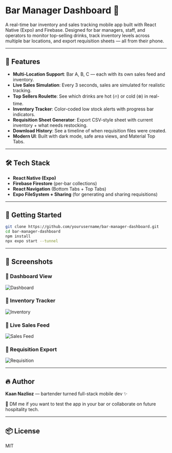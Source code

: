 # Bar Manager Dashboard 🍹

A real-time bar inventory and sales tracking mobile app built with React Native (Expo) and Firebase. Designed for bar managers, staff, and operators to monitor top-selling drinks, track inventory levels across multiple bar locations, and export requisition sheets — all from their phone.

---

## 📱 Features

- **Multi-Location Support**: Bar A, B, C — each with its own sales feed and inventory.
- **Live Sales Simulation**: Every 3 seconds, sales are simulated for realistic tracking.
- **Top Sellers Roulette**: See which drinks are hot (🔥) or cold (❄️) in real-time.
- **Inventory Tracker**: Color-coded low stock alerts with progress bar indicators.
- **Requisition Sheet Generator**: Export CSV-style sheet with current inventory + what needs restocking.
- **Download History**: See a timeline of when requisition files were created.
- **Modern UI**: Built with dark mode, safe area views, and Material Top Tabs.

---

## 🛠 Tech Stack

- **React Native (Expo)**
- **Firebase Firestore** (per-bar collections)
- **React Navigation** (Bottom Tabs + Top Tabs)
- **Expo FileSystem + Sharing** (for generating and sharing requisitions)

---

## 🚀 Getting Started

```bash
git clone https://github.com/yourusername/bar-manager-dashboard.git
cd bar-manager-dashboard
npm install
npx expo start --tunnel
```

---

## 📸 Screenshots

### 🔹 Dashboard View
![Dashboard](assets/screenshots/dashboard.png)

### 🔹 Inventory Tracker
![Inventory](assets/screenshots/inventory.png)

### 🔹 Live Sales Feed
![Sales Feed](assets/screenshots/sales-feed.png)

### 🔹 Requisition Export
![Requisition](assets/screenshots/requisition.png)

---

## 🔥 Author

**Kaan Nazlioz** — bartender turned full-stack mobile dev ✨

💬 DM me if you want to test the app in your bar or collaborate on future hospitality tech.

---

## 📦 License

MIT

